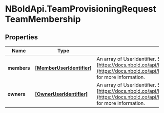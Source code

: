 # NBoldApi.TeamProvisioningRequestTeamMembership

## Properties

Name | Type | Description | Notes
------------ | ------------- | ------------- | -------------
**members** | [**[MemberUserIdentifier]**](MemberUserIdentifier.md) | An array of UserIdentifier. See [https://docs.nbold.co/api/latest/reference/Models/UserIdentifier](https://docs.nbold.co/api/latest/reference/Models/UserIdentifier) for more information. | [optional] 
**owners** | [**[OwnerUserIdentifier]**](OwnerUserIdentifier.md) | An array of UserIdentifier. See [https://docs.nbold.co/api/latest/reference/Models/UserIdentifier](https://docs.nbold.co/api/latest/reference/Models/UserIdentifier) for more information. | [optional] 


